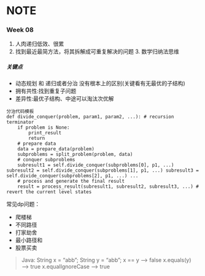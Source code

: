 # NOTE
### Week 08
1. 人肉递归低效、很累
2. 找到最近最简方法，将其拆解成可重复解决的问题 3. 数学归纳法思维

##### 关键点
- 动态规划 和 递归或者分治 没有根本上的区别(关键看有无最优的子结构) 
- 拥有共性:找到重复子问题
- 差异性:最优子结构、中途可以淘汰次优解
```
分治代码模板
def divide_conquer(problem, param1, param2, ...): # recursion terminator
    if problem is None:
        print_result
        return
    # prepare data
    data = prepare_data(problem)
    subproblems = split_problem(problem, data)
    # conquer subproblems
    subresult1 = self.divide_conquer(subproblems[0], p1, ...) subresult2 = self.divide_conquer(subproblems[1], p1, ...) subresult3 = self.divide_conquer(subproblems[2], p1, ...) ...
    # process and generate the final result
    result = process_result(subresult1, subresult2, subresult3, ...) # revert the current level states
```
常见dp问题：
- 爬楼梯
- 不同路径
- 打家劫舍
- 最小路径和
- 股票买卖
> Java:
String x = “abb”; String y = “abb”;
x == y —-> false
x.equals(y) —-> true
x.equalIgnoreCase --> true
  


